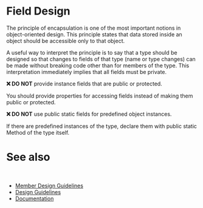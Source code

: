 # Field Design

The principle of encapsulation is one of the most important notions in object-oriented design. This principle states that data stored inside an object should be accessible only to that object.

A useful way to interpret the principle is to say that a type should be designed so that changes to fields of that type (name or type changes) can be made without breaking code other than for members of the type. This interpretation immediately implies that all fields must be private.

**❌ DO NOT** provide instance fields that are public or protected.

You should provide properties for accessing fields instead of making them public or protected.

**❌ DO NOT** use public static fields for predefined object instances.

If there are predefined instances of the type, declare them with public static Method of the type itself.

# See also
​
* [Member Design Guidelines](/docs/documentation/design_guidelines/Member%20Design%20Guidelines)
* [Design Guidelines](/docs/documentation/design_guidelines)
* [Documentation](/docs/documentation)
